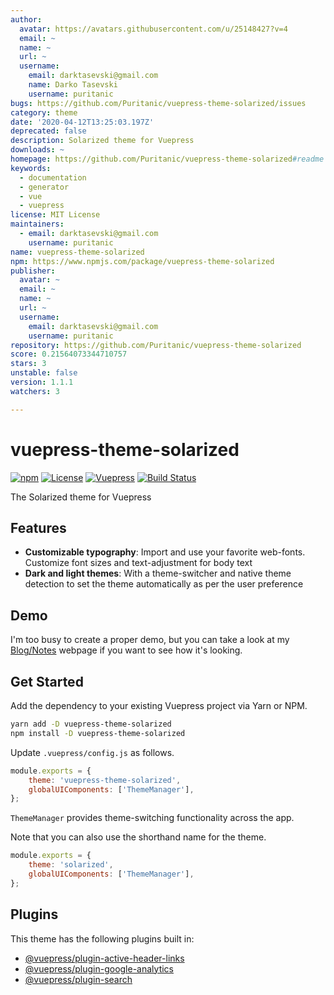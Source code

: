 ```yaml
---
author:
  avatar: https://avatars.githubusercontent.com/u/25148427?v=4
  email: ~
  name: ~
  url: ~
  username:
    email: darktasevski@gmail.com
    name: Darko Tasevski
    username: puritanic
bugs: https://github.com/Puritanic/vuepress-theme-solarized/issues
category: theme
date: '2020-04-12T13:25:03.197Z'
deprecated: false
description: Solarized theme for Vuepress
downloads: ~
homepage: https://github.com/Puritanic/vuepress-theme-solarized#readme
keywords:
  - documentation
  - generator
  - vue
  - vuepress
license: MIT License
maintainers:
  - email: darktasevski@gmail.com
    username: puritanic
name: vuepress-theme-solarized
npm: https://www.npmjs.com/package/vuepress-theme-solarized
publisher:
  avatar: ~
  email: ~
  name: ~
  url: ~
  username:
    email: darktasevski@gmail.com
    username: puritanic
repository: https://github.com/Puritanic/vuepress-theme-solarized
score: 0.21564073344710757
stars: 3
unstable: false
version: 1.1.1
watchers: 3

---
```


# vuepress-theme-solarized

[![npm](https://img.shields.io/npm/v/vuepress-theme-solarized)](https://www.npmjs.com/package/vuepress-theme-solarized) [![License](https://img.shields.io/badge/license-MIT-green.svg)](./LICENSE) [![Vuepress](https://img.shields.io/github/package-json/dependency-version/Puritanic/vuepress-theme-solarized/@vuepress/plugin-search?label=vuepress)](https://github.com/vuejs/vuepress) [![Build Status](https://travis-ci.org/Puritanic/vuepress-theme-solarized.svg?branch=master)](https://travis-ci.org/Puritanic/vuepress-theme-solarized)

The Solarized theme for Vuepress

## Features

-   **Customizable typography**: Import and use your favorite web-fonts. Customize font sizes and text-adjustment for body text
-   **Dark and light themes**: With a theme-switcher and native theme detection to set the theme automatically as per the user preference

## Demo

I'm too busy to create a proper demo, but you can take a look at my [Blog/Notes](https://puritanic.github.io/CompSci/) webpage if you want to see how it's looking.

## Get Started

Add the dependency to your existing Vuepress project via Yarn or NPM.

```sh
yarn add -D vuepress-theme-solarized
npm install -D vuepress-theme-solarized
```

Update `.vuepress/config.js` as follows.

```js
module.exports = {
	theme: 'vuepress-theme-solarized',
	globalUIComponents: ['ThemeManager'],
};
```

`ThemeManager` provides theme-switching functionality across the app.

Note that you can also use the shorthand name for the theme.

```js
module.exports = {
	theme: 'solarized',
	globalUIComponents: ['ThemeManager'],
};
```

## Plugins

This theme has the following plugins built in:

-   [@vuepress/plugin-active-header-links](https://github.com/vuejs/vuepress/tree/master/packages/@vuepress/plugin-active-header-links)
-   [@vuepress/plugin-google-analytics](https://github.com/vuejs/vuepress/tree/master/packages/%40vuepress/plugin-google-analytics)
-   [@vuepress/plugin-search](https://github.com/vuejs/vuepress/tree/master/packages/%40vuepress/plugin-search)
